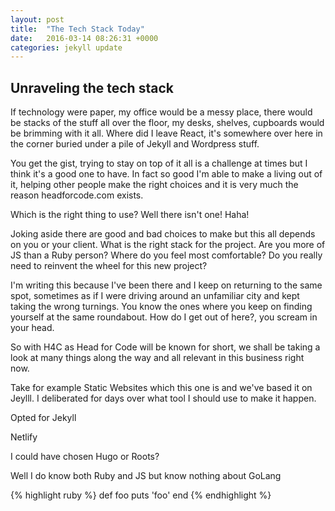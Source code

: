 ```yaml
---
layout: post
title:  "The Tech Stack Today"
date:   2016-03-14 08:26:31 +0000
categories: jekyll update
---
```

## Unraveling the tech stack
If technology were paper, my office would be a messy place, there would be stacks of the stuff all over the floor, my desks, shelves, cupboards would be brimming with it all. Where did I leave React, it's somewhere over here in the corner buried under a pile of Jekyll and Wordpress stuff. 

You get the gist, trying to stay on top of it all is a challenge at times but I think it's a good one to have. In fact so good I'm able to make a living out of it, helping other people make the right choices and it is very much the reason headforcode.com exists. 

Which is the right thing to use? Well there isn't one! Haha!

Joking aside there are good and bad choices to make but this all depends on you or your client. What is the right stack for the project. Are you more of JS than a Ruby person? Where do you feel most comfortable? Do you really need to reinvent the wheel for this new project?

I'm writing this because I've been there and I keep on returning to the same spot, sometimes as if I were driving around an unfamiliar city and kept taking the wrong turnings. You know the ones where you keep on finding yourself at the same roundabout. How do I get out of here?, you scream in your head. 

So with H4C as Head for Code will be known for short, we shall be taking a look at many things along the way and all relevant in this business right now. 

Take for example Static Websites which this one is and we've based it on Jeylll. I deliberated for days over what tool I should use to make it happen. 

Opted for Jekyll

Netlify

I could have chosen Hugo or Roots?

Well I do know both Ruby and JS but know nothing about GoLang

{% highlight ruby %}
def foo
  puts 'foo'
end
{% endhighlight %}